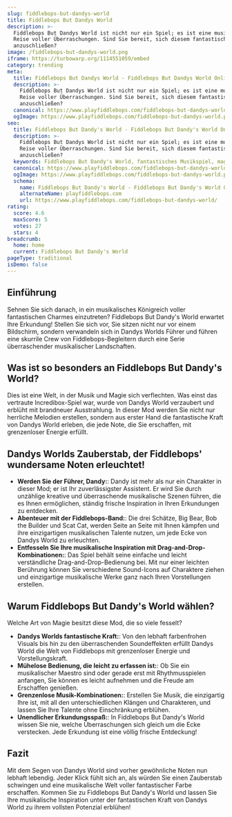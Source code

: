 ```yaml
---
slug: fiddlebops-but-dandys-world
title: Fiddlebops But Dandys World
description: >-
  Fiddlebops But Dandys World ist nicht nur ein Spiel; es ist eine musikalische
  Reise voller Überraschungen. Sind Sie bereit, sich diesem fantastischen Abenteuer
  anzuschließen?
image: /fiddlebops-but-dandys-world.png
iframe: https://turbowarp.org/1114551059/embed
category: trending
meta:
  title: Fiddlebops But Dandys World - Fiddlebops But Dandys World Online spielen
  description: >-
    Fiddlebops But Dandys World ist nicht nur ein Spiel; es ist eine musikalische
    Reise voller Überraschungen. Sind Sie bereit, sich diesem fantastischen Abenteuer
    anzuschließen?
  canonical: https://www.playfiddlebops.com/fiddlebops-but-dandys-world/
  ogImage: https://www.playfiddlebops.com/fiddlebops-but-dandys-world.png
seo:
  title: Fiddlebops But Dandy's World - Fiddlebops But Dandy's World Online spielen
  description: >-
    Fiddlebops But Dandys World ist nicht nur ein Spiel; es ist eine musikalische
    Reise voller Überraschungen. Sind Sie bereit, sich diesem fantastischen Abenteuer
    anzuschließen?
  keywords: Fiddlebops But Dandy's World, fantastisches Musikspiel, magische Reise
  canonical: https://www.playfiddlebops.com/fiddlebops-but-dandys-world/
  ogImage: https://www.playfiddlebops.com/fiddlebops-but-dandys-world.png
  schema:
    name: Fiddlebops But Dandy's World - Fiddlebops But Dandy's World Online spielen
    alternateName: playfiddlebops.com
    url: https://www.playfiddlebops.com/fiddlebops-but-dandys-world/
rating:
  score: 4.6
  maxScore: 5
  votes: 27
  stars: 4
breadcrumb:
  home: home
  current: Fiddlebops But Dandy's World
pageType: traditional
isDemo: false
---
```


## Einführung

Sehnen Sie sich danach, in ein musikalisches Königreich voller fantastischen Charmes einzutreten? Fiddlebops But Dandy's World erwartet Ihre Erkundung! Stellen Sie sich vor, Sie sitzen nicht nur vor einem Bildschirm, sondern verwandeln sich in Dandys Worlds Führer und führen eine skurrile Crew von Fiddlebops-Begleitern durch eine Serie überraschender musikalischer Landschaften.

## Was ist so besonders an Fiddlebops But Dandy's World?

Dies ist eine Welt, in der Musik und Magie sich verflechten. Was einst das vertraute Incredibox-Spiel war, wurde von Dandys World verzaubert und erblüht mit brandneuer Ausstrahlung. In dieser Mod werden Sie nicht nur herrliche Melodien erstellen, sondern aus erster Hand die fantastische Kraft von Dandys World erleben, die jede Note, die Sie erschaffen, mit grenzenloser Energie erfüllt.

## Dandys Worlds Zauberstab, der Fiddlebops' wundersame Noten erleuchtet!

- **Werden Sie der Führer, Dandy:**: Dandy ist mehr als nur ein Charakter in dieser Mod; er ist Ihr zuverlässigster Assistent. Er wird Sie durch unzählige kreative und überraschende musikalische Szenen führen, die es Ihnen ermöglichen, ständig frische Inspiration in Ihren Erkundungen zu entdecken.
- **Abenteuer mit der Fiddlebops-Band:**: Die drei Schätze, Big Bear, Bob the Builder und Scat Cat, werden Seite an Seite mit Ihnen kämpfen und ihre einzigartigen musikalischen Talente nutzen, um jede Ecke von Dandys World zu erleuchten.
- **Entfesseln Sie Ihre musikalische Inspiration mit Drag-and-Drop-Kombinationen:**: Das Spiel behält seine einfache und leicht verständliche Drag-and-Drop-Bedienung bei. Mit nur einer leichten Berührung können Sie verschiedene Sound-Icons auf Charaktere ziehen und einzigartige musikalische Werke ganz nach Ihren Vorstellungen erstellen.

## Warum Fiddlebops But Dandy's World wählen?

Welche Art von Magie besitzt diese Mod, die so viele fesselt?

- **Dandys Worlds fantastische Kraft:**: Von den lebhaft farbenfrohen Visuals bis hin zu den überraschenden Soundeffekten erfüllt Dandys World die Welt von Fiddlebops mit grenzenloser Energie und Vorstellungskraft.
- **Mühelose Bedienung, die leicht zu erfassen ist:**: Ob Sie ein musikalischer Maestro sind oder gerade erst mit Rhythmusspielen anfangen, Sie können es leicht aufnehmen und die Freude am Erschaffen genießen.
- **Grenzenlose Musik-Kombinationen:**: Erstellen Sie Musik, die einzigartig Ihre ist, mit all den unterschiedlichen Klängen und Charakteren, und lassen Sie Ihre Talente ohne Einschränkung erblühen.
- **Unendlicher Erkundungsspaß:**: In Fiddlebops But Dandy's World wissen Sie nie, welche Überraschungen sich gleich um die Ecke verstecken. Jede Erkundung ist eine völlig frische Entdeckung!

## Fazit

Mit dem Segen von Dandys World sind vorher gewöhnliche Noten nun lebhaft lebendig. Jeder Klick fühlt sich an, als würden Sie einen Zauberstab schwingen und eine musikalische Welt voller fantastischer Farbe erschaffen. Kommen Sie zu Fiddlebops But Dandy's World und lassen Sie Ihre musikalische Inspiration unter der fantastischen Kraft von Dandys World zu ihrem vollsten Potenzial erblühen!